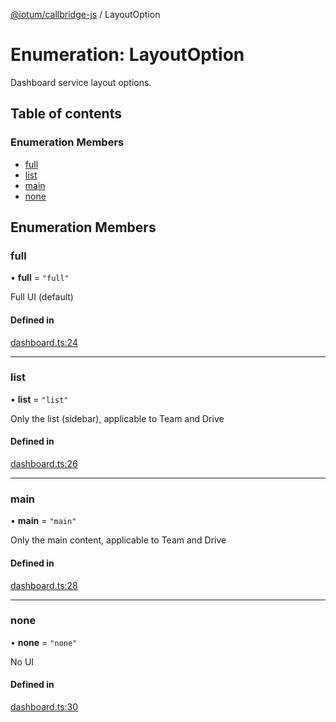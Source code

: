 [@iotum/callbridge-js](../README.md) / LayoutOption

# Enumeration: LayoutOption

Dashboard service layout options.

## Table of contents

### Enumeration Members

- [full](LayoutOption.md#full)
- [list](LayoutOption.md#list)
- [main](LayoutOption.md#main)
- [none](LayoutOption.md#none)

## Enumeration Members

### full

• **full** = ``"full"``

Full UI (default)

#### Defined in

[dashboard.ts:24](https://github.com/iotum/callbridge-js/blob/b63e1a9/src/dashboard.ts#L24)

___

### list

• **list** = ``"list"``

Only the list (sidebar), applicable to Team and Drive

#### Defined in

[dashboard.ts:26](https://github.com/iotum/callbridge-js/blob/b63e1a9/src/dashboard.ts#L26)

___

### main

• **main** = ``"main"``

Only the main content, applicable to Team and Drive

#### Defined in

[dashboard.ts:28](https://github.com/iotum/callbridge-js/blob/b63e1a9/src/dashboard.ts#L28)

___

### none

• **none** = ``"none"``

No UI

#### Defined in

[dashboard.ts:30](https://github.com/iotum/callbridge-js/blob/b63e1a9/src/dashboard.ts#L30)
